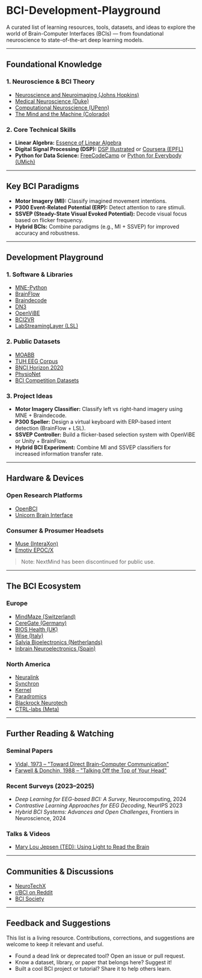 # BCI-Development-Playground

A curated list of learning resources, tools, datasets, and ideas to explore the world of Brain-Computer Interfaces (BCIs) — from foundational neuroscience to state-of-the-art deep learning models.

---

## Foundational Knowledge

### 1. Neuroscience & BCI Theory
- [Neuroscience and Neuroimaging (Johns Hopkins)](https://www.coursera.org/specializations/computational-neuroscience)
- [Medical Neuroscience (Duke)](https://www.coursera.org/learn/medical-neuroscience)
- [Computational Neuroscience (UPenn)](https://www.coursera.org/learn/computational-neuroscience)
- [The Mind and the Machine (Colorado)](https://www.coursera.org/specializations/mind-machine)

### 2. Core Technical Skills
- **Linear Algebra:** [Essence of Linear Algebra](https://www.youtube.com/playlist?list=PLZHQObOWTQDMSUeMus_o2aD_L-BOI6x-h)
- **Digital Signal Processing (DSP):** [DSP Illustrated](https://dspillustrations.com/) or [Coursera (EPFL)](https://www.coursera.org/specializations/digital-signal-processing)
- **Python for Data Science:** [FreeCodeCamp](https://www.youtube.com/watch?v=r-uOLxNrNk8) or [Python for Everybody (UMich)](https://www.coursera.org/specializations/python-for-everybody)

---

## Key BCI Paradigms

- **Motor Imagery (MI):** Classify imagined movement intentions.
- **P300 Event-Related Potential (ERP):** Detect attention to rare stimuli.
- **SSVEP (Steady-State Visual Evoked Potential):** Decode visual focus based on flicker frequency.
- **Hybrid BCIs:** Combine paradigms (e.g., MI + SSVEP) for improved accuracy and robustness.

---

## Development Playground

### 1. Software & Libraries
- [MNE-Python](https://mne.tools/stable/index.html)
- [BrainFlow](https://brainflow.org/)
- [Braindecode](https://braindecode.org/)
- [DN3](https://dn3.readthedocs.io/)
- [OpenViBE](http://openvibe.inria.fr/)
- [BCI2VR](https://github.com/NeuroTechX/bci2vr)
- [LabStreamingLayer (LSL)](https://github.com/sccn/labstreaminglayer)

### 2. Public Datasets
- [MOABB](https://moabb.neurotechx.com/)
- [TUH EEG Corpus](https://www.isip.piconepress.com/projects/tuh_eeg/)
- [BNCI Horizon 2020](http://bnci-horizon-2020.eu/database)
- [PhysioNet](https://physionet.org/)
- [BCI Competition Datasets](http://www.bbci.de/competition/)

### 3. Project Ideas
- **Motor Imagery Classifier:** Classify left vs right-hand imagery using MNE + Braindecode.
- **P300 Speller:** Design a virtual keyboard with ERP-based intent detection (BrainFlow + LSL).
- **SSVEP Controller:** Build a flicker-based selection system with OpenViBE or Unity + BrainFlow.
- **Hybrid BCI Experiment:** Combine MI and SSVEP classifiers for increased information transfer rate.

---

## Hardware & Devices

### Open Research Platforms
- [OpenBCI](https://openbci.com/)
- [Unicorn Brain Interface](https://www.unicorn-bi.com/)

### Consumer & Prosumer Headsets
- [Muse (InteraXon)](https://choosemuse.com/)
- [Emotiv EPOC/X](https://www.emotiv.com/)

> Note: NextMind has been discontinued for public use.

---

## The BCI Ecosystem

### Europe
- [MindMaze (Switzerland)](https://www.mindmaze.com/)
- [CereGate (Germany)](https://ceregate.com/)
- [BIOS Health (UK)](https://www.bios.health/)
- [Wise (Italy)](https://www.wiseneuro.com/)
- [Salvia Bioelectronics (Netherlands)](https://www.salvianeuro.com/)
- [Inbrain Neuroelectronics (Spain)](https://www.inbrain-neuroelectronics.com/)

### North America
- [Neuralink](https://neuralink.com/)
- [Synchron](https://synchron.com/)
- [Kernel](https://www.kernel.com/)
- [Paradromics](https://paradromics.com/)
- [Blackrock Neurotech](https://blackrockneurotech.com/)
- [CTRL-labs (Meta)](https://tech.fb.com/ar-vr/portal-rebrand-meta-quest-2-active-pack/)

---

## Further Reading & Watching

### Seminal Papers
- [Vidal, 1973 – "Toward Direct Brain-Computer Communication"](https://ieeexplore.ieee.org/document/1705768)
- [Farwell & Donchin, 1988 – "Talking Off the Top of Your Head"](https://www.sciencedirect.com/science/article/abs/pii/0013469488901496)

### Recent Surveys (2023–2025)
- *Deep Learning for EEG-based BCI: A Survey*, Neurocomputing, 2024
- *Contrastive Learning Approaches for EEG Decoding*, NeurIPS 2023
- *Hybrid BCI Systems: Advances and Open Challenges*, Frontiers in Neuroscience, 2024

### Talks & Videos
- [Mary Lou Jepsen (TED): Using Light to Read the Brain](https://www.ted.com/talks/mary_lou_jepsen_how_we_can_use_light_to_see_deep_inside_our_bodies_and_brains)

---

## Communities & Discussions

- [NeuroTechX](https://neurotechx.com/)
- [r/BCI on Reddit](https://www.reddit.com/r/BCI/)
- [BCI Society](https://bcisociety.org/)

---

## Feedback and Suggestions

This list is a living resource. Contributions, corrections, and suggestions are welcome to keep it relevant and useful.

- Found a dead link or deprecated tool? Open an issue or pull request.
- Know a dataset, library, or paper that belongs here? Suggest it!
- Built a cool BCI project or tutorial? Share it to help others learn.
